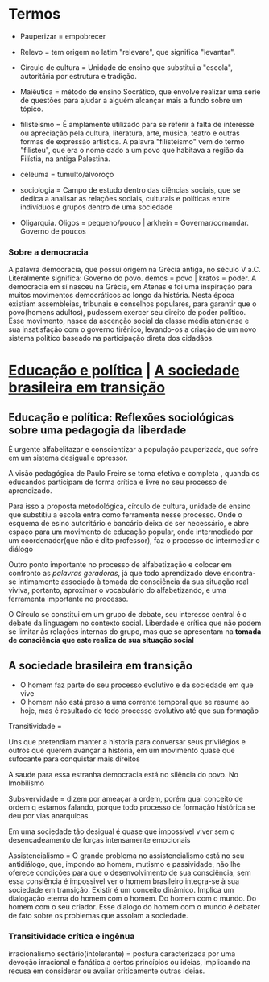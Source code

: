 # Termos

- Pauperizar = empobrecer
- Relevo = tem origem no latim "relevare", que significa "levantar".
- Círculo de cultura = Unidade de ensino que substitui a "escola", autoritária por estrutura e tradição.
- Maiêutica = método de ensino Socrático, que envolve realizar uma série de questões para ajudar a alguém alcançar mais a fundo sobre um tópico.
- filisteísmo = É amplamente utilizado para se referir à falta de interesse ou apreciação pela cultura, literatura, arte, música, teatro e outras formas de expressão artística. A palavra "filisteísmo" vem do termo "filisteu", que era o nome dado a um povo que habitava a região da Filístia, na antiga Palestina.
- celeuma = tumulto/alvoroço
- sociologia = Campo de estudo dentro das ciências sociais, que se dedica a analisar as relações sociais, culturais e políticas entre indivíduos e grupos dentro de uma sociedade

- Oligarquia. Oligos = pequeno/pouco | arkhein = Governar/comandar. Governo de poucos

### Sobre a democracia

A palavra democracia, que possui origem na Grécia antiga, no século V a.C. Literalmente significa: Governo do povo. demos = povo | kratos = poder.
A democracia em sí nasceu na Grécia, em Atenas e foi uma inspiração para muitos movimentos democráticos ao longo da história. Nesta época existiam assembleias, tribunais e conselhos populares, para garantir que o povo(homens adultos), pudessem exercer seu direito de poder político.
Esse movimento, nasce da ascenção social da classe média ateniense e sua insatisfação com o governo tirênico, levando-os a criação de um novo sistema político baseado na participação direta dos cidadãos.

# [Educação e política](#educação-e-política-reflexões-sociológicas-sobre-uma-pedagogia-da-liberdade) | [A sociedade brasileira em transição](#a-sociedade-brasileira-em-transição)

## Educação e política: Reflexões sociológicas sobre uma pedagogia da liberdade

É urgente alfabelitazar e conscientizar a população pauperizada, que sofre em um sistema desigual e opressor.

A visão pedagógica de Paulo Freire se torna efetiva e completa , quanda os educandos participam de forma crítica e livre no seu processo de aprendizado.

Para isso a proposta metodológica, círculo de cultura, unidade de ensino que substitiu a escola entra como ferramenta nesse processo. Onde o esquema de esino autoritário e bancário deixa de ser necessário, e abre espaço para um movimento de educação popular, onde intermediado por um coordenador(que não é dito professor), faz o processo de intermediar o diálogo

Outro ponto importante no processo de alfabetização e colocar em confronto as *palavras geradoras*, já que todo aprendizado deve encontra-se intimamente associado à tomada de consciência da sua situação real viviva, portanto, aproximar o vocabulário do alfabetizando, e uma ferramenta importante no processo.

O Círculo se constitui em um grupo de debate, seu interesse central é o debate da linguagem no contexto social. Liberdade e crítica que não podem se limitar às relações internas do grupo, mas que se apresentam na **tomada de consciência que este realiza de sua situação social**

## A sociedade brasileira em transição

- O homem faz parte do seu processo evolutivo e da sociedade em que vive
- O homem não está preso a uma corrente temporal que se resume ao hoje, mas é resultado de todo processo evolutivo até que sua formação

Transitividade =

Uns que pretendiam manter a historia para conversar seus privilégios e outros que querem avançar a história, em um movimento quase que sufocante para conquistar mais direitos

A saude para essa estranha democracia está no silência do povo. No Imobilismo

Subsvervidade = dizem por ameaçar a ordem, porém qual conceito de ordem q estamos falando, porque todo processo de formação histórica se deu por vias anarquicas

Em uma sociedade tão desigual é quase que impossível viver sem o desencadeamento de forças intensamente emocionais

Assistencialismo = O grande problema no assistencialismo está no seu antidiálogo, que, impondo ao homem, mutismo e passividade, não lhe oferece condições para que o desenvolvimento de sua consciência, sem essa consiência é impossivel ver o homem brasileiro integra-se à sua sociedade em transição.
Existir é um conceito dinâmico. Implica um dialogação eterna do homem com o homem. Do homem com o mundo. Do homem com o seu criador. Esse dialogo do homem com o mundo é debater de fato sobre os problemas que assolam a sociedade.

### Transitividade crítica e ingênua

irracionalismo sectário(intolerante) = postura caracterizada por uma devoção irracional e fanática a certos princípios ou ideias, implicando na recusa em considerar ou avaliar criticamente outras ideias.
